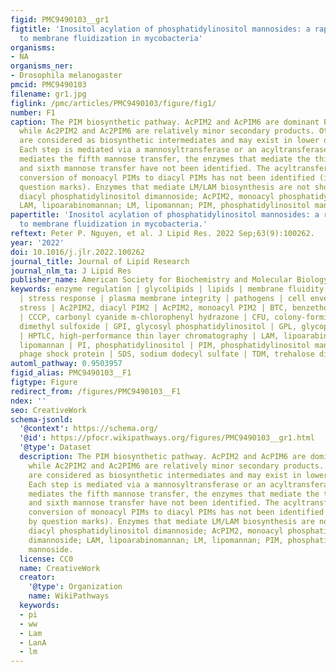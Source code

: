 ```yaml
---
figid: PMC9490103__gr1
figtitle: 'Inositol acylation of phosphatidylinositol mannosides: a rapid mass response
  to membrane fluidization in mycobacteria'
organisms:
- NA
organisms_ner:
- Drosophila melanogaster
pmcid: PMC9490103
filename: gr1.jpg
figlink: /pmc/articles/PMC9490103/figure/fig1/
number: F1
caption: The PIM biosynthetic pathway. AcPIM2 and AcPIM6 are dominant PIM species,
  while Ac2PIM2 and Ac2PIM6 are relatively minor secondary products. Other PIM species
  are considered as biosynthetic intermediates and may exist in lower quantities.
  Each step is mediated via a mannosyltransferase or an acyltransferase. While PimE
  mediates the fifth mannose transfer, the enzymes that mediate the third, fourth,
  and sixth mannose transfer have not been identified. The acyltransferase-mediating
  conversion of monoacyl PIMs to diacyl PIMs has not been identified (indicated by
  question marks). Enzymes that mediate LM/LAM biosynthesis are not shown. Ac2PIM2,
  diacyl phosphatidylinositol dimannoside; AcPIM2, monoacyl phosphatidylinositol dimannoside;
  LAM, lipoarabinomannan; LM, lipomannan; PIM, phosphatidylinositol mannoside.
papertitle: 'Inositol acylation of phosphatidylinositol mannosides: a rapid mass response
  to membrane fluidization in mycobacteria.'
reftext: Peter P. Nguyen, et al. J Lipid Res. 2022 Sep;63(9):100262.
year: '2022'
doi: 10.1016/j.jlr.2022.100262
journal_title: Journal of Lipid Research
journal_nlm_ta: J Lipid Res
publisher_name: American Society for Biochemistry and Molecular Biology
keywords: enzyme regulation | glycolipids | lipids | membrane fluidity | metabolism
  | stress response | plasma membrane integrity | pathogens | cell envelope | heat
  stress | Ac2PIM2, diacyl PIM2 | AcPIM2, monoacyl PIM2 | BTC, benzethonium chloride
  | CCCP, carbonyl cyanide m-chlorophenyl hydrazone | CFU, colony-forming unit | DMSO,
  dimethyl sulfoxide | GPI, glycosyl phosphatidylinositol | GPL, glycopeptidolipid
  | HPTLC, high-performance thin layer chromatography | LAM, lipoarabinomannan | LM,
  lipomannan | PI, phosphatidylinositol | PIM, phosphatidylinositol mannoside | Psp,
  phage shock protein | SDS, sodium dodecyl sulfate | TDM, trehalose dimycolate
automl_pathway: 0.9503957
figid_alias: PMC9490103__F1
figtype: Figure
redirect_from: /figures/PMC9490103__F1
ndex: ''
seo: CreativeWork
schema-jsonld:
  '@context': https://schema.org/
  '@id': https://pfocr.wikipathways.org/figures/PMC9490103__gr1.html
  '@type': Dataset
  description: The PIM biosynthetic pathway. AcPIM2 and AcPIM6 are dominant PIM species,
    while Ac2PIM2 and Ac2PIM6 are relatively minor secondary products. Other PIM species
    are considered as biosynthetic intermediates and may exist in lower quantities.
    Each step is mediated via a mannosyltransferase or an acyltransferase. While PimE
    mediates the fifth mannose transfer, the enzymes that mediate the third, fourth,
    and sixth mannose transfer have not been identified. The acyltransferase-mediating
    conversion of monoacyl PIMs to diacyl PIMs has not been identified (indicated
    by question marks). Enzymes that mediate LM/LAM biosynthesis are not shown. Ac2PIM2,
    diacyl phosphatidylinositol dimannoside; AcPIM2, monoacyl phosphatidylinositol
    dimannoside; LAM, lipoarabinomannan; LM, lipomannan; PIM, phosphatidylinositol
    mannoside.
  license: CC0
  name: CreativeWork
  creator:
    '@type': Organization
    name: WikiPathways
  keywords:
  - pi
  - ww
  - Lam
  - LanA
  - lm
---
```

